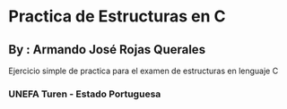 # Practica de Estructuras en C
## By : Armando José Rojas Querales 

Ejercicio simple de practica para el examen
de estructuras en lenguaje C

### UNEFA Turen - Estado Portuguesa
